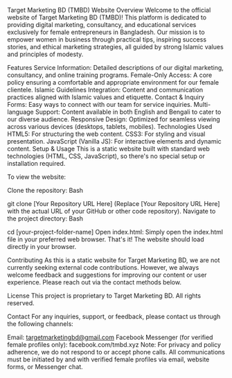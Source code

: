 Target Marketing BD (TMBD) Website
Overview
Welcome to the official website of Target Marketing BD (TMBD)! This platform is dedicated to providing digital marketing, consultancy, and educational services exclusively for female entrepreneurs in Bangladesh. Our mission is to empower women in business through practical tips, inspiring success stories, and ethical marketing strategies, all guided by strong Islamic values and principles of modesty.

Features
Service Information: Detailed descriptions of our digital marketing, consultancy, and online training programs.
Female-Only Access: A core policy ensuring a comfortable and appropriate environment for our female clientele.
Islamic Guidelines Integration: Content and communication practices aligned with Islamic values and etiquette.
Contact & Inquiry Forms: Easy ways to connect with our team for service inquiries.
Multi-language Support: Content available in both English and Bengali to cater to our diverse audience.
Responsive Design: Optimized for seamless viewing across various devices (desktops, tablets, mobiles).
Technologies Used
HTML5: For structuring the web content.
CSS3: For styling and visual presentation.
JavaScript (Vanilla JS): For interactive elements and dynamic content.
Setup & Usage
This is a static website built with standard web technologies (HTML, CSS, JavaScript), so there's no special setup or installation required.

To view the website:

Clone the repository:
Bash

git clone [Your Repository URL Here]
(Replace [Your Repository URL Here] with the actual URL of your GitHub or other code repository).
Navigate to the project directory:
Bash

cd [your-project-folder-name]
Open index.html: Simply open the index.html file in your preferred web browser.
That's it! The website should load directly in your browser.

Contributing
As this is a static website for Target Marketing BD, we are not currently seeking external code contributions. However, we always welcome feedback and suggestions for improving our content or user experience. Please reach out via the contact methods below.

License
This project is proprietary to Target Marketing BD. All rights reserved.

Contact
For any inquiries, support, or feedback, please contact us through the following channels:

Email: targetmarketingbd@gmail.com
Facebook Messenger (for verified female profiles only): facebook.com/tmbd.xyz
Note: For privacy and policy adherence, we do not respond to or accept phone calls. All communications must be initiated by and with verified female profiles via email, website forms, or Messenger chat.
